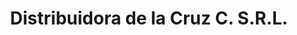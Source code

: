 ---
title: "Distribuidora de la Cruz C. S.R.L."
url: /la-vega/distribuidora-de-la-cruz-c-s-r-l/
shop: Käse
---